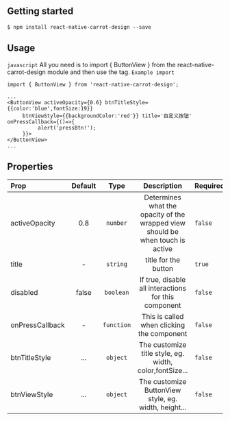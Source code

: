 ## Getting started

`$ npm install react-native-carrot-design --save`

## Usage
`javascript`
All you need is to import { ButtonView } from the react-native-carrot-design module and then use the tag.
`Example import`
```
import { ButtonView } from 'react-native-carrot-design';

```
```
...
<ButtonView activeOpacity={0.6} btnTitleStyle={{color:'blue',fontSize:19}} 
     btnViewStyle={{backgroundColor:'red'}} title='自定义按钮' onPressCallback={()=>{
          alert('pressBtn!');
     }}>
</ButtonView>
...
```

## Properties

| Prop   | Default  | Type | Description | Required|
| :------------ |:---------------:| :---------------:|  :---------------:|:-----|
| activeOpacity | 0.8 | `number` | Determines what the opacity of the wrapped view should be when touch is active|  `false `|
| title | - | `string` | title for the button |  `true `|
| disabled | false | `boolean` | If true, disable all interactions for this component|  `false `|
| onPressCallback | - | `function` | This is called when clicking the component |  `false `|
| btnTitleStyle | ... | `object` | The customize title style, eg. width, color,fontSize...  |  `false `|
| btnViewStyle | ... | `object` | The customize ButtonView style, eg. width, height...  |  `false `|